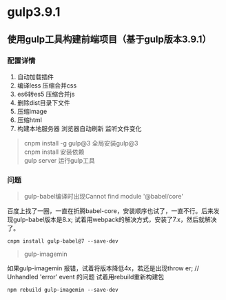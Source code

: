 # gulp3.9.1

## 使用gulp工具构建前端项目（基于gulp版本3.9.1）

### 配置详情

1. 自动加载插件
2. 编译less  压缩合并css
3. es6转es5 压缩合并js
4. 删除dist目录下文件
5. 压缩image
6. 压缩html
7. 构建本地服务器 浏览器自动刷新  监听文件变化
> cnpm install -g gulp@3  全局安装gulp@3     
  cnpm install  安装依赖     
  gulp server 运行gulp工具     
  


### 问题
> gulp-babel编译时出现Cannot find module '@babel/core'

百度上找了一圈，一直在折腾babel-core，安装顺序也试了，一直不行。后来发现gulp-babel版本是8.x;
试着用webpack的解决方式，安装了7.x，然后就解决了。

```
cnpm install gulp-babel@7 --save-dev
```

> gulp-imagemin 

如果gulp-imagemin 报错，试着将版本降低4x，若还是出现throw er; // Unhandled 'error' event 的问题
试着用rebuild重新构建包

```
npm rebuild gulp-imagemin --save-dev
```

